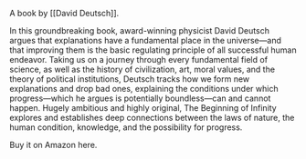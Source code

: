 A book by [[David Deutsch]].

In this groundbreaking book, award-winning physicist David Deutsch argues that explanations have a fundamental place in the universe—and that improving them is the basic regulating principle of all successful human endeavor. Taking us on a journey through every fundamental field of science, as well as the history of civilization, art, moral values, and the theory of political institutions, Deutsch tracks how we form new explanations and drop bad ones, explaining the conditions under which progress—which he argues is potentially boundless—can and cannot happen. Hugely ambitious and highly original, The Beginning of Infinity explores and establishes deep connections between the laws of nature, the human condition, knowledge, and the possibility for progress.

Buy it on Amazon here.